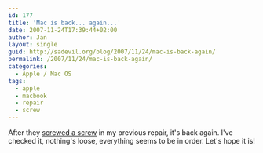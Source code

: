 ```yaml
---
id: 177
title: 'Mac is back... again...'
date: 2007-11-24T17:39:44+02:00
author: Jan
layout: single
guid: http://sadevil.org/blog/2007/11/24/mac-is-back-again/
permalink: /2007/11/24/mac-is-back-again/
categories:
  - Apple / Mac OS
tags:
  - apple
  - macbook
  - repair
  - screw
---
```

After they [screwed a screw](https://kcore.org/2007/11/14/and-back-to-apple/) in my previous repair, it's back again. I've checked it, nothing's loose, everything seems to be in order. Let's hope it is!